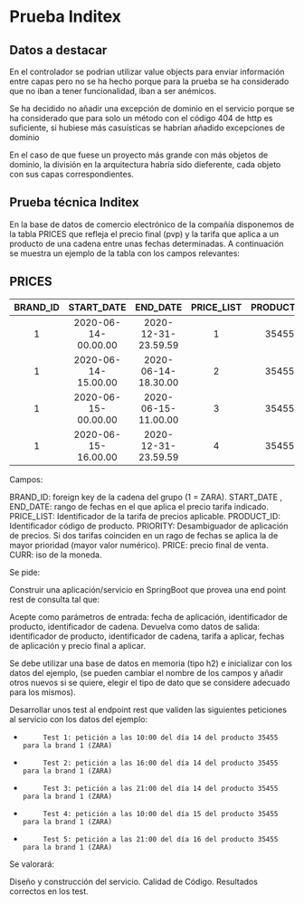 # Prueba Inditex

## Datos a destacar

En el controlador se podrian utilizar value objects para enviar información entre capas pero no se ha hecho porque para la prueba se ha considerado que no iban a tener funcionalidad, iban a ser anémicos.

Se ha decidido no añadir una excepción de dominio en el servicio porque se ha considerado que para solo un método con el código 404 de http es suficiente, si hubiese más casuísticas se habrían añadido excepciones de dominio

En el caso de que fuese un proyecto más grande con más objetos de dominio, la división en la arquitectura habría sido dieferente, cada objeto con sus capas correspondientes.


## Prueba técnica Inditex

En la base de datos de comercio electrónico de la compañía disponemos de la tabla PRICES que refleja el precio final (pvp) y la tarifa que aplica a un producto de una cadena entre unas fechas determinadas. A continuación se muestra un ejemplo de la tabla con los campos relevantes:
 
PRICES
-------
|  BRAND_ID  |       START_DATE        |         END_DATE        |   PRICE_LIST   |   PRODUCT_ID   |   PRIORITY   |   PRICE   |   CURR   |
|:----------:|:-----------------------:|:-----------------------:|:--------------:|:--------------:|:------------:|:---------:|:--------:|
|     1      |   2020-06-14-00.00.00   |   2020-12-31-23.59.59   |        1       |      35455     |       0      |   35.50   |    EUR   |
|     1      |   2020-06-14-15.00.00   |   2020-06-14-18.30.00   |        2       |      35455     |       1      |   25.45   |    EUR   |
|     1      |   2020-06-15-00.00.00   |   2020-06-15-11.00.00   |        3       |      35455     |       1      |   30.50   |    EUR   |
|     1      |   2020-06-15-16.00.00   |   2020-12-31-23.59.59   |        4       |      35455     |       1      |   38.95   |    EUR   |
 
Campos: 
 
BRAND_ID: foreign key de la cadena del grupo (1 = ZARA).
START_DATE , END_DATE: rango de fechas en el que aplica el precio tarifa indicado.
PRICE_LIST: Identificador de la tarifa de precios aplicable.
PRODUCT_ID: Identificador código de producto.
PRIORITY: Desambiguador de aplicación de precios. Si dos tarifas coinciden en un rago de fechas se aplica la de mayor prioridad (mayor valor numérico).
PRICE: precio final de venta.
CURR: iso de la moneda.
 
Se pide:
 
Construir una aplicación/servicio en SpringBoot que provea una end point rest de consulta  tal que:
 
Acepte como parámetros de entrada: fecha de aplicación, identificador de producto, identificador de cadena.
Devuelva como datos de salida: identificador de producto, identificador de cadena, tarifa a aplicar, fechas de aplicación y precio final a aplicar.
 
Se debe utilizar una base de datos en memoria (tipo h2) e inicializar con los datos del ejemplo, (se pueden cambiar el nombre de los campos y añadir otros nuevos si se quiere, elegir el tipo de dato que se considere adecuado para los mismos).
              
Desarrollar unos test al endpoint rest que  validen las siguientes peticiones al servicio con los datos del ejemplo:
                                                                                       
-          Test 1: petición a las 10:00 del día 14 del producto 35455   para la brand 1 (ZARA)
-          Test 2: petición a las 16:00 del día 14 del producto 35455   para la brand 1 (ZARA)
-          Test 3: petición a las 21:00 del día 14 del producto 35455   para la brand 1 (ZARA)
-          Test 4: petición a las 10:00 del día 15 del producto 35455   para la brand 1 (ZARA)
-          Test 5: petición a las 21:00 del día 16 del producto 35455   para la brand 1 (ZARA)
 
 
Se valorará:
 
Diseño y construcción del servicio.
Calidad de Código.
Resultados correctos en los test.
